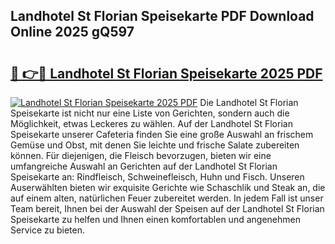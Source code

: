 ## Landhotel St Florian Speisekarte PDF Download Online 2025 gQ597

# <h2><a href="http://gc66a8e.nevu.top/?p=Landhotel+St+Florian+Speisekarte">🔗 👉🔴 Landhotel St Florian Speisekarte 2025 PDF</a></h2>

[![Landhotel St Florian Speisekarte 2025 PDF](https://i.imgur.com/dBaPXMq.png)](http://gc66a8e.nevu.top/?p=Landhotel+St+Florian+Speisekarte)
Die Landhotel St Florian Speisekarte ist nicht nur eine Liste von Gerichten, sondern auch die Möglichkeit, etwas Leckeres zu wählen. Auf der Landhotel St Florian Speisekarte unserer Cafeteria finden Sie eine große Auswahl an frischem Gemüse und Obst, mit denen Sie leichte und frische Salate zubereiten können. Für diejenigen, die Fleisch bevorzugen, bieten wir eine umfangreiche Auswahl an Gerichten auf der Landhotel St Florian Speisekarte an: Rindfleisch, Schweinefleisch, Huhn und Fisch. Unseren Auserwählten bieten wir exquisite Gerichte wie Schaschlik und Steak an, die auf einem alten, natürlichen Feuer zubereitet werden. In jedem Fall ist unser Team bereit, Ihnen bei der Auswahl der Speisen auf der Landhotel St Florian Speisekarte zu helfen und Ihnen einen komfortablen und angenehmen Service zu bieten.
